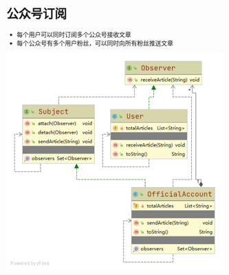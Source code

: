 # 公众号订阅

- 每个用户可以同时订阅多个公众号接收文章
- 每个公众号有多个用户粉丝，可以同时向所有粉丝推送文章

![uml][uml]

[uml]: https://raw.githubusercontent.com/fengbaoheng/design-pattern/master/observer/src/main/java/accounts/uml.png